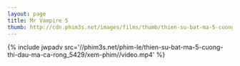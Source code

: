 ```yaml
---
layout: page
title: Mr Vampire 5
thumb: http://cdn.phim3s.net/images/films/thumb/thien-su-bat-ma-5-cuong-thi-dau-ma-ca-rong-mr-vampire-5-1989.jpg
---
```

{% include jwpadv src='//phim3s.net/phim-le/thien-su-bat-ma-5-cuong-thi-dau-ma-ca-rong_5429/xem-phim//video.mp4' %}